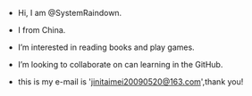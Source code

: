 - Hi, I am @SystemRaindown.
- I from China. 
- I’m interested in reading books and play games.
 
- I’m looking to collaborate on can learning in the GitHub.
- this is my e-mail is 'jinitaimei20090520@163.com',thank you!

<!---
SystemRaindown/SystemRaindown is a ✨ special ✨ repository because its `README.md` (this file) appears on your GitHub profile.
You can click the Preview link to take a look at your changes.
--->
